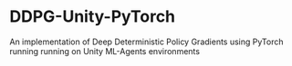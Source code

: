 # DDPG-Unity-PyTorch
An implementation of Deep Deterministic Policy Gradients using PyTorch running running on Unity ML-Agents environments
